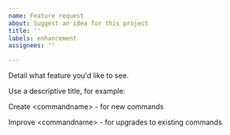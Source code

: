 ```yaml
---
name: Feature request
about: Suggest an idea for this project
title: ''
labels: enhancement
assignees: ''

---
```


Detail what feature you'd like to see.

Use a descriptive title, for example:

Create \<commandname\> - for new commands

Improve \<commandname\> - for upgrades to existing commands
